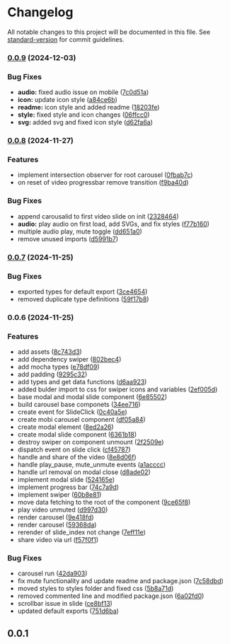 # Changelog

All notable changes to this project will be documented in this file. See [standard-version](https://github.com/conventional-changelog/standard-version) for commit guidelines.

### [0.0.9](https://github.com/Mobiux-Labs/mobimedia-carousel/compare/v0.0.8...v0.0.9) (2024-12-03)


### Bug Fixes

* **audio:** fixed audio issue on mobile ([7c0d51a](https://github.com/Mobiux-Labs/mobimedia-carousel/commit/7c0d51a692e9c74987e446b1c1b6220551843cb0))
* **icon:** update icon style ([a84ce6b](https://github.com/Mobiux-Labs/mobimedia-carousel/commit/a84ce6be6ac99aad49aad813628936cf400bec0d))
* **readme:** icon style and added readme ([18203fe](https://github.com/Mobiux-Labs/mobimedia-carousel/commit/18203febd642f7b41caaa717eca1f39a2b2fab5a))
* **style:** fixed style and icon changes ([06ffcc0](https://github.com/Mobiux-Labs/mobimedia-carousel/commit/06ffcc052759cb68078fe35071f845d8cfc69d9a))
* **svg:** added svg and fixed icon style ([d62fa6a](https://github.com/Mobiux-Labs/mobimedia-carousel/commit/d62fa6a72069db30c48ce0704df0ef1aa80ccb79))

### [0.0.8](https://github.com/Mobiux-Labs/mobimedia-carousel/compare/v0.0.7...v0.0.8) (2024-11-27)


### Features

* implement intersection observer for root carousel ([0fbab7c](https://github.com/Mobiux-Labs/mobimedia-carousel/commit/0fbab7c5b74bf5c2937da724a92c032c552cb08f))
* on reset of video progressbar remove transition ([f9ba40d](https://github.com/Mobiux-Labs/mobimedia-carousel/commit/f9ba40d76e611dc0b367613e7b55e3769608cb7b))


### Bug Fixes

* append carousalid to first video slide on init ([2328464](https://github.com/Mobiux-Labs/mobimedia-carousel/commit/2328464e1e1ab2596a4b7de07ec5d1fd2084913b))
* **audio:** play audio on first load, add SVGs, and fix styles ([f77b160](https://github.com/Mobiux-Labs/mobimedia-carousel/commit/f77b1606cc54b7cae93ae33442332196965fc2e0))
* multiple audio play, mute toggle ([dd651a0](https://github.com/Mobiux-Labs/mobimedia-carousel/commit/dd651a04351da3ec5daaba9446d203d7bf726045))
* remove unused imports ([d5991b7](https://github.com/Mobiux-Labs/mobimedia-carousel/commit/d5991b7ee54867f97180389ab32f401454de7aa5))

### [0.0.7](https://github.com/Mobiux-Labs/mobimedia-carousel/compare/v0.0.6...v0.0.7) (2024-11-25)


### Bug Fixes

* exported types for default export ([3ce4654](https://github.com/Mobiux-Labs/mobimedia-carousel/commit/3ce46542aefd4c40294104d6b7d47534a8bda7ae))
* removed duplicate type definitions ([59f17b8](https://github.com/Mobiux-Labs/mobimedia-carousel/commit/59f17b8b4a0926f6415a1b4d2b8c7bb57fa20bf3))

### 0.0.6 (2024-11-25)


### Features

* add assets ([8c743d3](https://github.com/Mobiux-Labs/mobimedia-carousel/commit/8c743d3259f4b7e40be297e52198f677d114d27c))
* add dependency swiper ([802bec4](https://github.com/Mobiux-Labs/mobimedia-carousel/commit/802bec4eed823b946c2052cb07f61791e1386031))
* add mocha types ([e78df09](https://github.com/Mobiux-Labs/mobimedia-carousel/commit/e78df09aceca3196a4a9968c9f79c2b8fc378cef))
* add padding ([9295c32](https://github.com/Mobiux-Labs/mobimedia-carousel/commit/9295c320ebc1e1de5d774693cd8fb0fb9a3ed1a6))
* add types and get data functions ([d6aa923](https://github.com/Mobiux-Labs/mobimedia-carousel/commit/d6aa923f1f076adf956f56708ea9d879d46d26cb))
* added bulder import to css for swiper icons and variables ([2ef005d](https://github.com/Mobiux-Labs/mobimedia-carousel/commit/2ef005dada3f1ceb13fe82a0524cbce04b4716ae))
* base modal and modal slide component ([6e85502](https://github.com/Mobiux-Labs/mobimedia-carousel/commit/6e85502506b4192155d01d6a0601356a19c228a2))
* build carousel base componets ([34ee716](https://github.com/Mobiux-Labs/mobimedia-carousel/commit/34ee716f894ea08fd691a47f441517563e99deb0))
* create event for SlideClick ([0c40a5e](https://github.com/Mobiux-Labs/mobimedia-carousel/commit/0c40a5e554df3434cee382536c3d074c2e5968e2))
* create mobi carousel component ([df05a84](https://github.com/Mobiux-Labs/mobimedia-carousel/commit/df05a84f9858d5516ac157aa55009fb76e7d08c7))
* create modal element ([8ed2a26](https://github.com/Mobiux-Labs/mobimedia-carousel/commit/8ed2a264a90f079491b73ddab69d716fe6a3fa07))
* create modal slide component ([6361b18](https://github.com/Mobiux-Labs/mobimedia-carousel/commit/6361b18766c1ac788c67040a6fb674c1dcb90875))
* destroy swiper on component unmount ([2f2509e](https://github.com/Mobiux-Labs/mobimedia-carousel/commit/2f2509ea253f47f45a1a9d028b52d296e1dc58d3))
* dispatch event on slide click ([cf45787](https://github.com/Mobiux-Labs/mobimedia-carousel/commit/cf457870d2eafbaf94993965d45e4e1a9d6d2e6e))
* handle and share of the video ([8e8d06f](https://github.com/Mobiux-Labs/mobimedia-carousel/commit/8e8d06fb35018fb069b1101221f09208a48d7e26))
* handle play_pause, mute_unmute events ([a1acccc](https://github.com/Mobiux-Labs/mobimedia-carousel/commit/a1accccd74247362dc8a9982c6f2920f17d0fe20))
* handle url removal on modal close ([d8ade02](https://github.com/Mobiux-Labs/mobimedia-carousel/commit/d8ade020b58efcfb8a0e8ec347066da662e6a585))
* implement modal slide ([524165e](https://github.com/Mobiux-Labs/mobimedia-carousel/commit/524165eea615d557746947f4d8fb050eba666f87))
* implement progress bar ([74c7a9d](https://github.com/Mobiux-Labs/mobimedia-carousel/commit/74c7a9d77a2d73c37d6f9b2312c62ba394044e5a))
* implement swiper ([60b8e81](https://github.com/Mobiux-Labs/mobimedia-carousel/commit/60b8e8157afd5dceea5105d44474ff7b4791e2e6))
* move data fetching to the root of the component ([9ce65f8](https://github.com/Mobiux-Labs/mobimedia-carousel/commit/9ce65f8fafa51f1c76e647dfd19e168050a964a3))
* play video unmuted ([d997d30](https://github.com/Mobiux-Labs/mobimedia-carousel/commit/d997d30f6ba05f148ce6f8b0294195365ee8cd9a))
* render carousel ([9e418fd](https://github.com/Mobiux-Labs/mobimedia-carousel/commit/9e418fd59727dc136369f86865837dc33c8a9783))
* render carousel ([59368da](https://github.com/Mobiux-Labs/mobimedia-carousel/commit/59368da4acb78ce2fde53d25c7a9ccbbf573113d))
* rerender of slide_index not change ([7eff11e](https://github.com/Mobiux-Labs/mobimedia-carousel/commit/7eff11e3d5f82f74185e726eb3b0038ff5c53221))
* share video via url ([f57f0f1](https://github.com/Mobiux-Labs/mobimedia-carousel/commit/f57f0f1d75622f2f612e20d3275aff4d92074759))


### Bug Fixes

* carousel run ([42da903](https://github.com/Mobiux-Labs/mobimedia-carousel/commit/42da903ae4a3bb467e3897b52c6164262e9a9c41))
* fix mute functionality and update readme and package.json ([7c58dbd](https://github.com/Mobiux-Labs/mobimedia-carousel/commit/7c58dbde6adce202866162bd972ca77d56bab5c8))
* moved styles to styles folder and fixed css ([5b8a71d](https://github.com/Mobiux-Labs/mobimedia-carousel/commit/5b8a71dd118c3e6b53b3f3ffb0f9c3bacff46b38))
* removed commented line and modified package.json ([6a02fd0](https://github.com/Mobiux-Labs/mobimedia-carousel/commit/6a02fd0648099d0bfb642881ae3dfb2229692958))
* scrollbar issue in slide ([ce8bf13](https://github.com/Mobiux-Labs/mobimedia-carousel/commit/ce8bf135d1a984e1f5e2a7b50071832f54a07215))
* updated default exports ([751d6ba](https://github.com/Mobiux-Labs/mobimedia-carousel/commit/751d6ba6f24c14a99df5819000e4b53af02576e1))

## 0.0.1